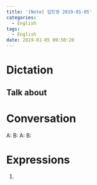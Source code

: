 ```yaml
---
title: '[Note] 입트영 2019-01-05'
categories:
  - English
tags:
  - English
date: 2019-01-05 00:50:20
---
```


# Dictation

## Talk about

# Conversation

A:
B:
A:
B:


# Expressions

1.